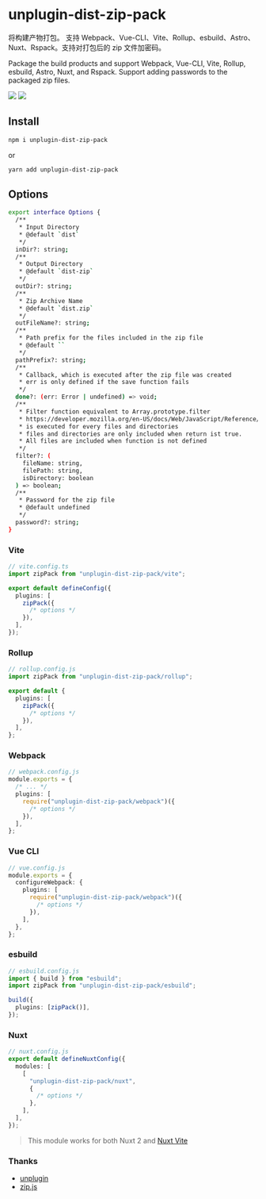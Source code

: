 # unplugin-dist-zip-pack

将构建产物打包。
支持 Webpack、Vue-CLI、Vite、Rollup、esbuild、Astro、Nuxt、Rspack。支持对打包后的 zip 文件加密码。

Package the build products and support Webpack, Vue-CLI, Vite, Rollup, esbuild, Astro, Nuxt, and Rspack. Support adding passwords to the packaged zip files.

<p>
<a href="https://www.npmjs.com/package/unplugin-dist-zip-pack" target="_blank"><img src="https://img.shields.io/npm/v/unplugin-dist-zip-pack" /></a>
<a href="https://www.npmjs.com/package/unplugin-dist-zip-pack" target="_blank"><img src="https://img.shields.io/npm/dm/unplugin-dist-zip-pack" /></a>

</p>

## Install

```bash
npm i unplugin-dist-zip-pack
```

or

```bash
yarn add unplugin-dist-zip-pack
```

## Options

```bash
export interface Options {
  /**
   * Input Directory
   * @default `dist`
   */
  inDir?: string;
  /**
   * Output Directory
   * @default `dist-zip`
   */
  outDir?: string;
  /**
   * Zip Archive Name
   * @default `dist.zip`
   */
  outFileName?: string;
  /**
   * Path prefix for the files included in the zip file
   * @default ``
   */
  pathPrefix?: string;
  /**
   * Callback, which is executed after the zip file was created
   * err is only defined if the save function fails
   */
  done?: (err: Error | undefined) => void;
  /**
   * Filter function equivalent to Array.prototype.filter
   * https://developer.mozilla.org/en-US/docs/Web/JavaScript/Reference/Global_Objects/Array/filter
   * is executed for every files and directories
   * files and directories are only included when return ist true.
   * All files are included when function is not defined
   */
  filter?: (
    fileName: string,
    filePath: string,
    isDirectory: boolean
  ) => boolean;
  /**
   * Password for the zip file
   * @default undefined
   */
  password?: string;
}
```

### Vite

```ts
// vite.config.ts
import zipPack from "unplugin-dist-zip-pack/vite";

export default defineConfig({
  plugins: [
    zipPack({
      /* options */
    }),
  ],
});
```

### Rollup

```ts
// rollup.config.js
import zipPack from "unplugin-dist-zip-pack/rollup";

export default {
  plugins: [
    zipPack({
      /* options */
    }),
  ],
};
```

### Webpack

```ts
// webpack.config.js
module.exports = {
  /* ... */
  plugins: [
    require("unplugin-dist-zip-pack/webpack")({
      /* options */
    }),
  ],
};
```

### Vue CLI

```ts
// vue.config.js
module.exports = {
  configureWebpack: {
    plugins: [
      require("unplugin-dist-zip-pack/webpack")({
        /* options */
      }),
    ],
  },
};
```

### esbuild

```ts
// esbuild.config.js
import { build } from "esbuild";
import zipPack from "unplugin-dist-zip-pack/esbuild";

build({
  plugins: [zipPack()],
});
```

### Nuxt

```ts
// nuxt.config.js
export default defineNuxtConfig({
  modules: [
    [
      "unplugin-dist-zip-pack/nuxt",
      {
        /* options */
      },
    ],
  ],
});
```

> This module works for both Nuxt 2 and [Nuxt Vite](https://github.com/nuxt/vite)

### Thanks

- [unplugin](https://github.com/unjs/unplugin)
- [zip.js](https://gildas-lormeau.github.io/zip.js/)
